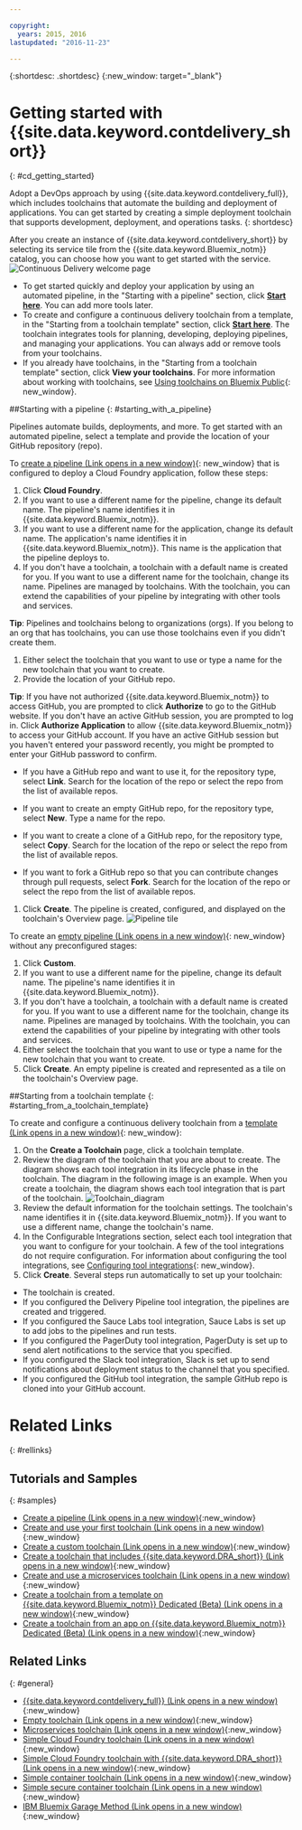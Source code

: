 ```yaml
---

copyright:
  years: 2015, 2016
lastupdated: "2016-11-23"

---
```

 
{:shortdesc: .shortdesc}
{:new_window: target="_blank"}

# Getting started with {{site.data.keyword.contdelivery_short}}
{: #cd_getting_started}

Adopt a DevOps approach by using {{site.data.keyword.contdelivery_full}}, which includes toolchains that automate the building and deployment of applications. You can get started by creating a simple deployment toolchain that supports development, deployment, and operations tasks. 
{: shortdesc}

After you create an instance of {{site.data.keyword.contdelivery_short}} by selecting its service tile from the {{site.data.keyword.Bluemix_notm}} catalog, you can choose how you want to get started with the service.
 ![Continuous Delivery welcome page](images/cd_landing_page.png)

 * To get started quickly and deploy your application by using an automated pipeline, in the "Starting with a pipeline" section, click **[Start here](#starting_with_a_pipeline)**. You can add more tools later. 
 * To create and configure a continuous delivery toolchain from a template, in the "Starting from a toolchain template" section, click **[Start here](#starting_from_a_toolchain_template)**. The toolchain integrates tools for planning, developing, deploying pipelines, and managing your applications. You can always add or remove tools from your toolchains.
 * If you already have toolchains, in the "Starting from a toolchain template" section, click **View your toolchains**. For more information about working with toolchains, see [Using toolchains on Bluemix Public](/docs/services/ContinuousDelivery/toolchains_using.html){: new_window}.

##Starting with a pipeline
{: #starting_with_a_pipeline}

Pipelines automate builds, deployments, and more. To get started with an automated pipeline, select a template and provide the location of your GitHub repository (repo).

To [create a pipeline (Link opens in a new window)](https://console.ng.bluemix.net/devops/pipelines/dashboard/create){: new_window} that is configured to deploy a Cloud Foundry application, follow these steps:

1. Click **Cloud Foundry**.
1. If you want to use a different name for the pipeline, change its default name. The pipeline's name identifies it in {{site.data.keyword.Bluemix_notm}}. 
1. If you want to use a different name for the application, change its default name. The application's name identifies it in {{site.data.keyword.Bluemix_notm}}. This name is the application that the pipeline deploys to. 
1. If you don't have a toolchain, a toolchain with a default name is created for you. If you want to use a different name for the toolchain, change its name. Pipelines are managed by toolchains. With the toolchain, you can extend the capabilities of your pipeline by integrating with other tools and services. 

 **Tip**: Pipelines and toolchains belong to organizations (orgs). If you belong to an org that has toolchains, you can use those toolchains even if you didn't create them.
 
1. Either select the toolchain that you want to use or type a name for the new toolchain that you want to create.
1. Provide the location of your GitHub repo.

 **Tip**: If you have not authorized {{site.data.keyword.Bluemix_notm}} to access GitHub, you are prompted to click **Authorize** to go to the GitHub website. If you don't have an active GitHub session, you are prompted to log in. Click **Authorize Application** to allow {{site.data.keyword.Bluemix_notm}} to access your GitHub account. If you have an active GitHub session but you haven't entered your password recently, you might be prompted to enter your GitHub password to confirm.

   * If you have a GitHub repo and want to use it, for the repository type, select **Link**. Search for the location of the repo or select the repo from the list of available repos.
   
   * If you want to create an empty GitHub repo, for the repository type, select **New**. Type a name for the repo.
   
   * If you want to create a clone of a GitHub repo, for the repository type, select **Copy**. Search for the location of the repo or select the repo from the list of available repos.
   
   * If you want to fork a GitHub repo so that you can contribute changes through pull requests, select **Fork**. Search for the location of the repo or select the repo from the list of available repos.
 
1. Click **Create**. The pipeline is created, configured, and displayed on the toolchain's Overview page. 
 ![Pipeline tile](images/cd_pipeline.png)
 
To create an [empty pipeline (Link opens in a new window)](https://console.ng.bluemix.net/devops/pipelines/dashboard/create){: new_window} without any preconfigured stages:

1. Click **Custom**.
1. If you want to use a different name for the pipeline, change its default name. The pipeline's name identifies it in {{site.data.keyword.Bluemix_notm}}. 
1. If you don't have a toolchain, a toolchain with a default name is created for you. If you want to use a different name for the toolchain, change its name. Pipelines are managed by toolchains. With the toolchain, you can extend the capabilities of your pipeline by integrating with other tools and services.
1. Either select the toolchain that you want to use or type a name for the new toolchain that you want to create.
1. Click **Create**. An empty pipeline is created and represented as a tile on the toolchain's Overview page.

##Starting from a toolchain template
{: #starting_from_a_toolchain_template}

To create and configure a continuous delivery toolchain from a [template (Link opens in a new window)](https://console.ng.bluemix.net/devops/create){: new_window}:

1. On the **Create a Toolchain** page, click a toolchain template.  
1. Review the diagram of the toolchain that you are about to create. The diagram shows each tool integration in its lifecycle phase in the toolchain. The diagram in the following image is an example. When you create a toolchain, the diagram shows each tool integration that is part of the toolchain.
 ![Toolchain_diagram](images/toolchain_diagram.png)
1. Review the default information for the toolchain settings. The toolchain's name identifies it in {{site.data.keyword.Bluemix_notm}}. If you want to use a different name, change the toolchain's name.
1. In the Configurable Integrations section, select each tool integration that you want to configure for your toolchain. A few of the tool integrations do not require configuration. For information about configuring the tool integrations, see [Configuring tool integrations](/docs/services/ContinuousDelivery/toolchains_integrations.html){: new_window}.
1. Click **Create**. Several steps run automatically to set up your toolchain:

 * The toolchain is created.
 * If you configured the Delivery Pipeline tool integration, the pipelines are created and triggered.
 * If you configured the Sauce Labs tool integration, Sauce Labs is set up to add jobs to the pipelines and run tests.
 * If you configured the PagerDuty tool integration, PagerDuty is set up to send alert notifications to the service that you specified. 
 * If you configured the Slack tool integration, Slack is set up to send notifications about deployment status to the channel that you specified. 
 * If you configured the GitHub tool integration, the sample GitHub repo is cloned into your GitHub account. 

# Related Links
{: #rellinks}

## Tutorials and Samples
{: #samples}

* [Create a pipeline (Link opens in a new window)](https://www.ibm.com/devops/method/tutorials/tutorial_first_pipeline){:new_window}
* [Create and use your first toolchain (Link opens in a new window)](https://www.ibm.com/devops/method/tutorials/tutorial_toolchain_flow){:new_window}
* [Create a custom toolchain (Link opens in a new window)](https://www.ibm.com/devops/method/tutorials/tutorial_toolchain_custom){:new_window}
* [Create a toolchain that includes {{site.data.keyword.DRA_short}} (Link opens in a new window)](https://www.ibm.com/devops/method/tutorials/tutorial_toolchain_devops_insights){:new_window}
* [Create and use a microservices toolchain (Link opens in a new window)](https://www.ibm.com/devops/method/tutorials/tutorial_toolchain_microservices){:new_window}
* [Create a toolchain from a template on {{site.data.keyword.Bluemix_notm}} Dedicated (Beta) (Link opens in a new window)](https://www.ibm.com/devops/method/tutorials/tutorial_dedicated_toolchain_template_flow){:new_window}
* [Create a toolchain from an app on {{site.data.keyword.Bluemix_notm}} Dedicated (Beta) (Link opens in a new window)](https://www.ibm.com/devops/method/tutorials/tutorial_dedicated_toolchain_app_flow){:new_window}

## Related Links
{: #general}

* [{{site.data.keyword.contdelivery_full}} (Link opens in a new window)](https://www.ibm.com/devops/method/content/deliver/tool_continuous_delivery/){:new_window}
* [Empty toolchain (Link opens in a new window)](https://www.ibm.com/devops/method/toolchains/toolchain_empty){:new_window}
* [Microservices toolchain (Link opens in a new window)](https://www.ibm.com/devops/method/toolchains/microservices_toolchain){:new_window}
* [Simple Cloud Foundry toolchain (Link opens in a new window)](https://www.ibm.com/devops/method/toolchains/simple_toolchain){:new_window}
* [Simple Cloud Foundry toolchain with {{site.data.keyword.DRA_short}} (Link opens in a new window)](https://www.ibm.com/devops/method/toolchains/toolchain_devops_insights){:new_window}
* [Simple container toolchain (Link opens in a new window)](https://www.ibm.com/devops/method/toolchains/toolchain_simple_container){:new_window}
* [Simple secure container toolchain (Link opens in a new window)](https://www.ibm.com/devops/method/toolchains/toolchain_simple_secure_container){:new_window}
* [IBM Bluemix Garage Method (Link opens in a new window)](https://www.ibm.com/devops/method){:new_window}
